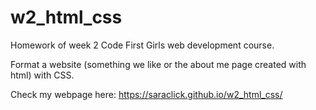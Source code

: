 # w2_html_css

Homework of week 2 Code First Girls web development course.

Format a website (something we like or the about me page created with html) with CSS.

Check my webpage here: https://saraclick.github.io/w2_html_css/
